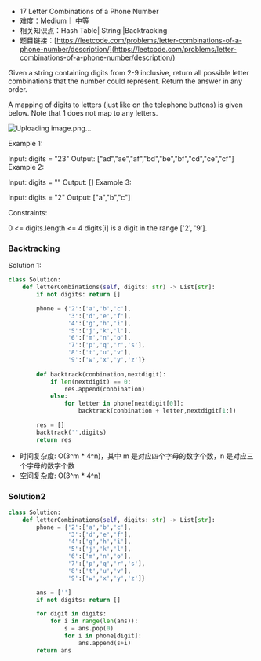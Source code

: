 * 17 Letter Combinations of a Phone Number
* 难度：Medium｜ 中等
* 相关知识点：Hash Table| String |Backtracking
* 题目链接：[https://leetcode.com/problems/letter-combinations-of-a-phone-number/description/](https://leetcode.com/problems/letter-combinations-of-a-phone-number/description/)


Given a string containing digits from 2-9 inclusive, return all possible letter combinations that the number could represent. Return the answer in any order.

A mapping of digits to letters (just like on the telephone buttons) is given below. Note that 1 does not map to any letters.

![Uploading image.png…]()

 

Example 1:

Input: digits = "23"
Output: ["ad","ae","af","bd","be","bf","cd","ce","cf"]
Example 2:

Input: digits = ""
Output: []
Example 3:

Input: digits = "2"
Output: ["a","b","c"]
 

Constraints:

0 <= digits.length <= 4
digits[i] is a digit in the range ['2', '9'].

### Backtracking
Solution 1:
```python
class Solution:
    def letterCombinations(self, digits: str) -> List[str]:
        if not digits: return []

        phone = {'2':['a','b','c'],
                 '3':['d','e','f'],
                 '4':['g','h','i'],
                 '5':['j','k','l'],
                 '6':['m','n','o'],
                 '7':['p','q','r','s'],
                 '8':['t','u','v'],
                 '9':['w','x','y','z']}
                
        def backtrack(conbination,nextdigit):
            if len(nextdigit) == 0:
                res.append(conbination)
            else:
                for letter in phone[nextdigit[0]]:
                    backtrack(conbination + letter,nextdigit[1:])

        res = []
        backtrack('',digits)
        return res

```
* 时间复杂度: O(3^m * 4^n)，其中 m 是对应四个字母的数字个数，n 是对应三个字母的数字个数
* 空间复杂度: O(3^m * 4^n)
  
### Solution2
```python
class Solution:
    def letterCombinations(self, digits: str) -> List[str]:
        phone = {'2':['a','b','c'],
                 '3':['d','e','f'],
                 '4':['g','h','i'],
                 '5':['j','k','l'],
                 '6':['m','n','o'],
                 '7':['p','q','r','s'],
                 '8':['t','u','v'],
                 '9':['w','x','y','z']}

        ans = ['']
        if not digits: return []

        for digit in digits:
            for i in range(len(ans)):
                s = ans.pop(0)
                for i in phone[digit]:
                    ans.append(s+i)
        return ans   

```



